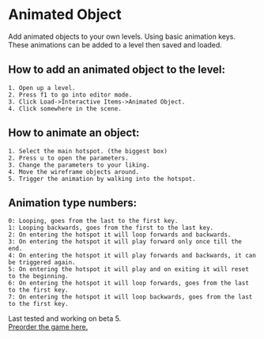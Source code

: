 # Animated Object
Add animated objects to your own levels. Using basic animation keys.  
These animations can be added to a level then saved and loaded.  

## How to add an animated object to the level:  
	1. Open up a level.  
	2. Press f1 to go into editor mode.  
	3. Click Load->Interactive Items->Animated Object.  
	4. Click somewhere in the scene.  

## How to animate an object:  
	1. Select the main hotspot. (the biggest box)  
	2. Press u to open the parameters.  
	3. Change the parameters to your liking.  
	4. Move the wireframe objects around.  
	5. Trigger the animation by walking into the hotspot.  

## Animation type numbers:  
	0: Looping, goes from the last to the first key.
	1: Looping backwards, goes from the first to the last key.
	2: On entering the hotspot it will loop forwards and backwards.
	3: On entering the hotspot it will play forward only once till the end.
	4: On entering the hotspot it will play forwards and backwards, it can be triggered again.
	5: On entering the hotspot it will play and on exiting it will reset to the beginning.
	6: On entering the hotspot it will loop forwards, goes from the last to the first key.
	7: On entering the hotspot it will loop backwards, goes from the last to the first key.

Last tested and working on beta 5.  
[Preorder the game here.](http://www.wolfire.com/overgrowth)
